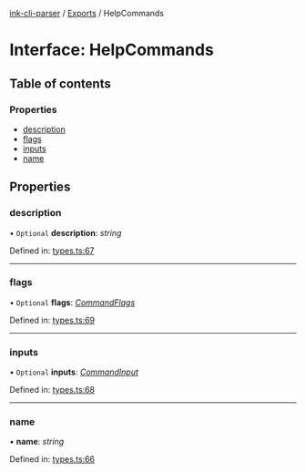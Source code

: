 [ink-cli-parser](../README.md) / [Exports](../modules.md) / HelpCommands

# Interface: HelpCommands

## Table of contents

### Properties

- [description](helpcommands.md#description)
- [flags](helpcommands.md#flags)
- [inputs](helpcommands.md#inputs)
- [name](helpcommands.md#name)

## Properties

### description

• `Optional` **description**: _string_

Defined in:
[types.ts:67](https://github.com/Souvikns/ink-cli-parser/blob/e7f88e8/lib/types.ts#L67)

---

### flags

• `Optional` **flags**: [_CommandFlags_](commandflags.md)

Defined in:
[types.ts:69](https://github.com/Souvikns/ink-cli-parser/blob/e7f88e8/lib/types.ts#L69)

---

### inputs

• `Optional` **inputs**: [_CommandInput_](commandinput.md)

Defined in:
[types.ts:68](https://github.com/Souvikns/ink-cli-parser/blob/e7f88e8/lib/types.ts#L68)

---

### name

• **name**: _string_

Defined in:
[types.ts:66](https://github.com/Souvikns/ink-cli-parser/blob/e7f88e8/lib/types.ts#L66)
